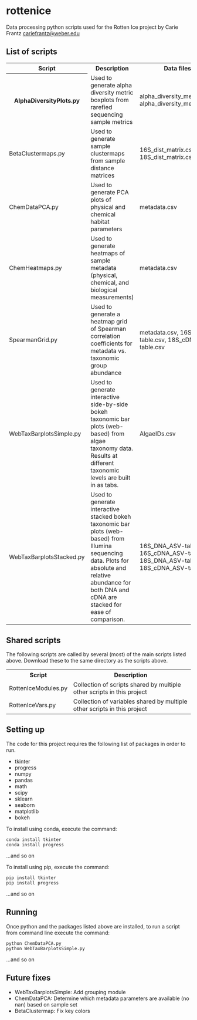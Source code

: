 # rottenice
Data processing python scripts used for the Rotten Ice project
by Carie Frantz cariefrantz@weber.edu

## List of scripts
<table>
<tr><th>Script</th><th>Description</th><th>Data files used</th></tr>
<tr><th>AlphaDiversityPlots.py</td><td>Used to generate alpha diversity metric boxplots from rarefied sequencing sample metrics</td><td>alpha_diversity_metrics_16S.csv, alpha_diversity_metrics_18S.csv</td></tr>
<tr><td>BetaClustermaps.py</td><td>Used to generate sample clustermaps from sample distance matrices</td><td>16S_dist_matrix.csv, 18S_dist_matrix.csv</td></tr>
<tr><td>ChemDataPCA.py</td><td>Used to generate PCA plots of physical and chemical habitat parameters</td><td>metadata.csv</td></tr>
<tr><td>ChemHeatmaps.py</td><td>Used to generate heatmaps of sample metadata (physical, chemical, and biological measurements)</td><td>metadata.csv</td></tr>
<tr><td>SpearmanGrid.py</td><td>Used to generate a heatmap grid of Spearman correlation coefficients for metadata vs. taxonomic group abundance</td><td>metadata.csv, 16S_cDNA_ASV-table.csv, 18S_cDNA_ASV-table.csv</td></tr>
<tr><td>WebTaxBarplotsSimple.py</td><td>Used to generate interactive side-by-side bokeh taxonomic bar plots (web-based) from algae taxonomy data. Results at different taxonomic levels are built in as tabs.</td><td>AlgaeIDs.csv</td></tr>
<tr><td>WebTaxBarplotsStacked.py</td><td>Used to generate interactive stacked bokeh taxonomic bar plots (web-based) from Illumina sequencing data. Plots for absolute and relative abundance for both DNA and cDNA are stacked for ease of comparison.</td><td>16S_DNA_ASV-table.csv, 16S_cDNA_ASV-table.csv, 18S_DNA_ASV-table.csv, 18S_cDNA_ASV-table.csv</td></tr>
</table>

## Shared scripts
The following scripts are called by several (most) of the main scripts listed above. Download these to the same directory as the scripts above.
<table>
<tr><th>Script</th><th>Description</th></tr>
<tr><td>RottenIceModules.py</td><td>Collection of scripts shared by multiple other scripts in this project</td></tr>
<tr><td>RottenIceVars.py</td><td>Collection of variables shared by multiple other scripts in this project</td></tr>
</table>

## Setting up
The code for this project requires the following list of packages in order to run.
<ul>
<li>tkinter</li>
<li>progress</li>
<li>numpy</li>
<li>pandas</li>
<li>math</li>
<li>scipy</li>
<li>sklearn</li>
<li>seaborn</li>
<li>matplotlib</li>
<li>bokeh</li>
</ul>

To install using conda, execute the command:

	conda install tkinter
	conda install progress
	
...and so on

To install using pip, execute the command:

	pip install tkinter
	pip install progress
	
...and so on

## Running
Once python and the packages listed above are installed, to run a script from command line execute the command:

	python ChemDataPCA.py
	python WebTaxBarplotsSimple.py
	
...and so on

## Future fixes

<ul>
<li>WebTaxBarplotsSimple: Add grouping module</li>
<li>ChemDataPCA: Determine which metadata parameters are available (no nan) based on sample set</li>
<li>BetaClustermap: Fix key colors</li>
</ul>
